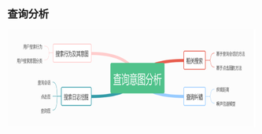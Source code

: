 ## 查询分析

<div align="center">    
    <img src="https://github.com/lichangao1826/SearchEngine-Learning/blob/master/resources/%E6%9F%A5%E8%AF%A2%E6%84%8F%E5%9B%BE%E5%88%86%E6%9E%90.png" height=200px />
</div>
